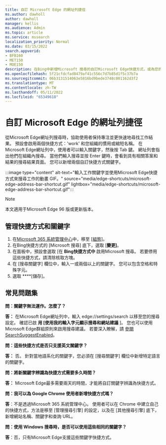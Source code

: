 ```yaml
---
title: 自訂 Microsoft Edge 的網址列捷徑
ms.author: dawholl
author: dawholl
manager: kellis
ms.audience: Admin
ms.topic: article
ms.service: mssearch
localization_priority: Normal
ms.date: 03/15/2022
search.appverid:
- BFB160
- MET150
- MOE150
description: 在Bing中新增Microsoft 搜尋的自訂Microsoft Edge快捷方式，或為您的組織關閉這些快捷方式
ms.openlocfilehash: 5f21cfdcfad8479af41c556c7d7b85d1f5c37b7a
ms.sourcegitcommit: 06b3131514063e5816bd9bede3748c001162d3f2
ms.translationtype: MT
ms.contentlocale: zh-TW
ms.lasthandoff: 05/11/2022
ms.locfileid: "65349618"
---
```

# <a name="customize-address-bar-shortcuts-for-microsoft-edge"></a>自訂 Microsoft Edge 的網址列捷徑

從Microsoft Edge網址列搜尋時，協助使用者保持專注並更快速地尋找工作結果。 預設會啟用兩個快捷方式：'work' 和您組織的慣用或縮短名稱。 在Microsoft Edge網址列中，使用者可以輸入關鍵字，然後按 Tab 鍵。 網址列會指出他們在組織內搜尋。 當他們輸入搜尋並按 Enter 鍵時，會看到具有相關答案和結果的搜尋結果頁面。 您可以新增兩個自訂快捷方式關鍵字。

:::image type="content" alt-text="輸入工作關鍵字並使用Microsoft Edge快捷方式來搜尋工作的動畫 GIF。" source="media/edge-shortcuts/microsoft-edge-address-bar-shortcut.gif" lightbox="media/edge-shortcuts/microsoft-edge-address-bar-shortcut.gif":::

> [!NOTE]
> 本文適用于Microsoft Edge 96 版或更新版本。

## <a name="manage-shortcuts-and-keywords"></a>管理快捷方式和關鍵字

1. 在[Microsoft 365 系統管理中心](https://admin.microsoft.com)中，移至 [[組態]](https://admin.microsoft.com/Adminportal/Home#/MicrosoftSearch/configurations)。
2. 在Bing快捷方式的 [Microsoft 搜尋] 底下，選取 [**變更]**。
3. 在面板中，預設會選取 [在 **Bing快捷方式中** 啟用Microsoft 搜尋。 若要停用這些快捷方式，請清除核取方塊。
4. 在 [搜尋關鍵字] 欄位中，輸入一或兩個以上的關鍵字。 您可以包含空格和特殊字元。
5. 選取 ****[儲存]。

## <a name="frequently-asked-questions"></a>常見問題集

**問：關鍵字無法運作。怎麼了？**

**答：** 在Microsoft Edge網址列中，輸入 edge://settings/search 以移至您的搜尋設定。 確認已啟 **用 [使用我的輸入字元顯示搜尋和網站建議** ]。 您也可以使用Microsoft Edge群組原則來啟用搜尋建議。 若要深入瞭解，請 [參閱 SearchSuggestEnabled](/deployedge/microsoft-edge-policies#searchsuggestenabled)。

**問：這些快捷方式是否只支援英文關鍵字？**

**答：** 否。 針對當地語系化的關鍵字，您必須在 [搜尋關鍵字] 欄位中新增特定語言的關鍵字。

**問：將新關鍵字辨識為快捷方式需要多久時間？**

**答：** Microsoft Edge最多需要兩天的時間，才能將自訂關鍵字辨識為快捷方式。

**問：我可以為 Google Chrome 使用者新增快捷方式嗎？**

**答**：不是透過Microsoft 365 系統管理中心。 使用者可以在 Chrome 中建立自己的快捷方式，方法是移至 [管理搜尋引擎] 的設定，以及在 [其他搜尋引擎] 底下，新增網站名稱、關鍵字和查詢 URL。

**問：使用 Windows 搜尋時，是否可以使用這些相同的關鍵字？**

**答**：否，只有Microsoft Edge支援這些關鍵字快捷方式。
